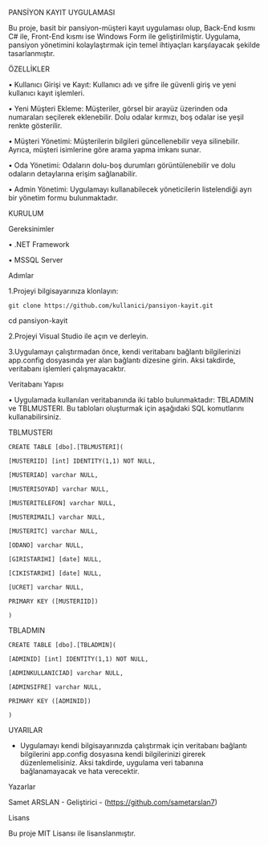  PANSİYON KAYIT UYGULAMASI
 
Bu proje, basit bir pansiyon-müşteri kayıt uygulaması olup, Back-End kısmı C# ile, Front-End kısmı ise Windows Form ile geliştirilmiştir. Uygulama, pansiyon yönetimini kolaylaştırmak için temel ihtiyaçları karşılayacak şekilde tasarlanmıştır.

ÖZELLİKLER

• Kullanıcı Girişi ve Kayıt: Kullanıcı adı ve şifre ile güvenli giriş ve yeni kullanıcı kayıt işlemleri.

• Yeni Müşteri Ekleme: Müşteriler, görsel bir arayüz üzerinden oda numaraları seçilerek eklenebilir. Dolu odalar kırmızı, boş odalar ise yeşil renkte gösterilir.

• Müşteri Yönetimi: Müşterilerin bilgileri güncellenebilir veya silinebilir. Ayrıca, müşteri isimlerine göre arama yapma imkanı sunar.

• Oda Yönetimi: Odaların dolu-boş durumları görüntülenebilir ve dolu odaların detaylarına erişim sağlanabilir.

• Admin Yönetimi: Uygulamayı kullanabilecek yöneticilerin listelendiği ayrı bir yönetim formu bulunmaktadır.


KURULUM

Gereksinimler

• .NET Framework

• MSSQL Server
  
Adımlar

1.Projeyi bilgisayarınıza klonlayın:

    git clone https://github.com/kullanici/pansiyon-kayit.git

cd pansiyon-kayit

2.Projeyi Visual Studio ile açın ve derleyin.

3.Uygulamayı çalıştırmadan önce, kendi veritabanı bağlantı bilgilerinizi app.config dosyasında yer alan bağlantı dizesine girin. Aksi takdirde, veritabanı işlemleri çalışmayacaktır.

Veritabanı Yapısı

• Uygulamada kullanılan veritabanında iki tablo bulunmaktadır: TBLADMIN ve TBLMUSTERI. Bu tabloları oluşturmak için aşağıdaki SQL komutlarını kullanabilirsiniz.


TBLMUSTERI


    CREATE TABLE [dbo].[TBLMUSTERI](

    [MUSTERIID] [int] IDENTITY(1,1) NOT NULL,
    
    [MUSTERIAD] varchar NULL,
    
    [MUSTERISOYAD] varchar NULL,
    
    [MUSTERITELEFON] varchar NULL,
    
    [MUSTERIMAIL] varchar NULL,
    
    [MUSTERITC] varchar NULL,
    
    [ODANO] varchar NULL,
    
    [GIRISTARIHI] [date] NULL,
    
    [CIKISTARIHI] [date] NULL,
    
    [UCRET] varchar NULL,
    
    PRIMARY KEY ([MUSTERIID])

    )


TBLADMIN

    CREATE TABLE [dbo].[TBLADMIN](

    [ADMINID] [int] IDENTITY(1,1) NOT NULL,
    
    [ADMINKULLANICIAD] varchar NULL,
    
    [ADMINSIFRE] varchar NULL,
    
    PRIMARY KEY ([ADMINID])

    )


UYARILAR

- Uygulamayı kendi bilgisayarınızda çalıştırmak için veritabanı bağlantı bilgilerini app.config dosyasına kendi bilgilerinizi girerek düzenlemelisiniz. Aksi takdirde, uygulama veri tabanına bağlanamayacak ve hata verecektir.

Yazarlar

Samet ARSLAN - Geliştirici - (https://github.com/sametarslan7)

Lisans

Bu proje MIT Lisansı ile lisanslanmıştır.
